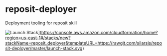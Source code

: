 # reposit-deployer
Deployment tooling for reposit skill

![Launch Stack](https://cdn.rawgit.com/silarsis/reposit-deployer/master/launch-stack.svg)](https://console.aws.amazon.com/cloudformation/home?region=us-east-1#/stacks/new?stackName=reposit_deployer&templateURL=https://rawgit.com/silarsis/reposit-deployer/master/launch-stack.svg)
